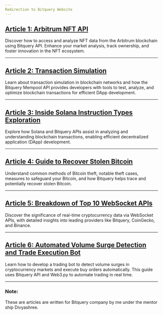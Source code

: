 ```yaml
---
Redirection to Bitquery Website
---
```

## [Article 1: Arbitrum NFT API](https://bitquery.io/blog/arbitrum-nft-api)
Discover how to access and analyze NFT data from the Arbitrum blockchain using Bitquery API. Enhance your market analysis, track ownership, and foster innovation in the NFT ecosystem.

---

## [Article 2: Transaction Simulation](https://bitquery.io/blog/transaction-simulation)
Learn about transaction simulation in blockchain networks and how the Bitquery Mempool API provides developers with tools to test, analyze, and optimize blockchain transactions for efficient DApp development.

---

## [Article 3: Inside Solana Instruction Types Exploration](https://bitquery.io/blog/inside-solana-instructions-types-exploration)
Explore how Solana and Bitquery APIs assist in analyzing and understanding blockchain transactions, enabling efficient decentralized application (DApp) development.

---

## [Article 4: Guide to Recover Stolen Bitcoin](https://bitquery.io/blog/recover-stolen-bitcoin-guide)
Understand common methods of Bitcoin theft, notable theft cases, measures to safeguard your Bitcoin, and how Bitquery helps trace and potentially recover stolen Bitcoin.

---

## [Article 5: Breakdown of Top 10 WebSocket APIs](https://medium.com/coinmonks/top-crypto-websocket-apis-207c59ba8a62)
Discover the significance of real-time cryptocurrency data via WebSocket APIs, with detailed insights into leading providers like Bitquery, CoinGecko, and Binance.

---

## [Article 6: Automated Volume Surge Detection and Trade Execution Bot](https://docs.bitquery.io/docs/usecases/automated-trading-ethereum-volume-surge-bot/)
Learn how to develop a trading bot to detect volume surges in cryptocurrency markets and execute buy orders automatically. This guide uses Bitquery API and Web3.py to automate trading in real time.

---

### Note:
These are articles are written for Bitquery company by me under the mentor ship Divyashree.
